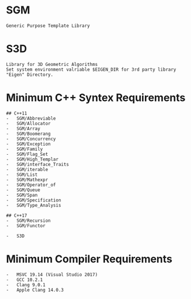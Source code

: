 # SGM  
	Generic Purpose Template Library
	
# S3D  
	Library for 3D Geometric Algorithms  
	Set system environment valriable $EIGEN_DIR for 3rd party library "Eigen" Directory.


# Minimum C++ Syntex Requirements
	## C++11
	-	SGM/Abbreviable
	-	SGM/Allocator
	-	SGM/Array
	-	SGM/Boomerang
	-	SGM/Concurrency
	-	SGM/Exception
	-	SGM/Family
	-	SGM/Flag_Set
	-	SGM/High_Templar
	-	SGM/interface_Traits
	-	SGM/iterable
	-	SGM/List
	-	SGM/Mathexpr
	-	SGM/Operator_of
	-	SGM/Queue
	-	SGM/Span
	-	SGM/Specification
	-	SGM/Type_Analysis

	## C++17
	-	SGM/Recursion
	-	SGM/Functor

	-	S3D


# Minimum Compiler Requirements
	-	MSVC 19.14 (Visual Studio 2017)
	-	GCC 10.2.1
	-	Clang 9.0.1
	-	Apple Clang 14.0.3